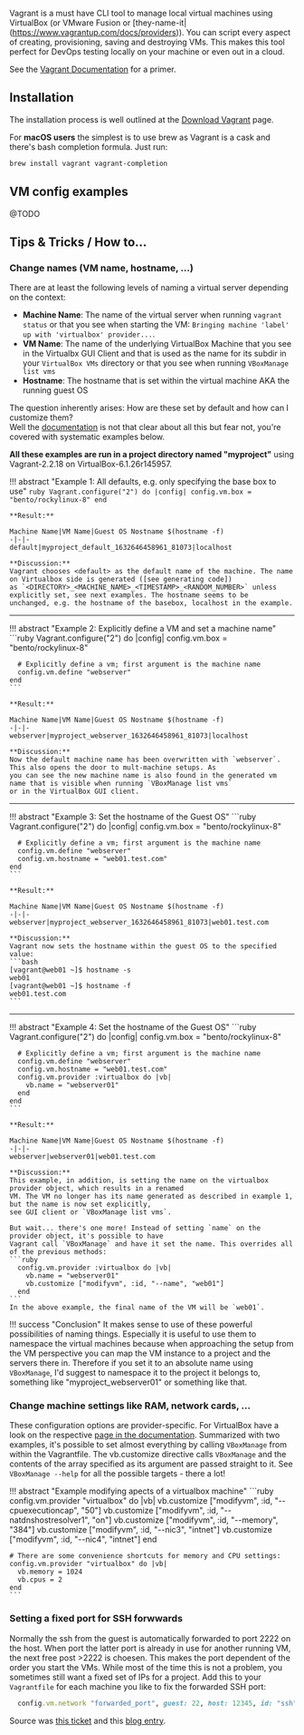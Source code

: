 Vagrant is a must have CLI tool to manage local virtual machines using VirtualBox (or VMware Fusion or [they-name-it|(https://www.vagrantup.com/docs/providers)). You can script every aspect of creating, provisioning, saving and destroying VMs. This makes this
tool perfect for DevOps testing locally on your machine or even out in a cloud.

See the [Vagrant Documentation](https://www.vagrantup.com/docs) for a primer.

## Installation

The installation process is well outlined at the [Download Vagrant](https://www.vagrantup.com/downloads) page.

For **macOS users** the simplest is to use brew as Vagrant is a cask and there's bash completion formula. Just run:
```bash
brew install vagrant vagrant-completion
```

## VM config examples

@TODO

## Tips & Tricks / How to...

### Change names (VM name, hostname, ...)

There are at least the following levels of naming a virtual server depending on the context:

* **Machine Name**: The name of the virtual server when running `vagrant status` or that you see when starting the VM: `Bringing machine
  'label' up with 'virtualbox' provider...`.
* **VM Name**: The name of the underlying VirtualBox Machine that you see in the Virtualbx GUI Client and that is used as the
  name for its subdir in your `VirtualBox VMs` directory or that you see when running `VBoxManage list vms`
* **Hostname**: The hostname that is set within the virtual machine AKA the running guest OS

The question inherently arises: How are these set by default and how can I customize them?  
Well the [documentation](https://www.vagrantup.com/docs/vagrantfile/machine_settings) is not that clear about all this but fear
not, you're covered with systematic examples below.

**All these examples are run in a project directory named "myproject"** using Vagrant-2.2.18 on VirtualBox-6.1.26r145957.

!!! abstract "Example 1: All defaults, e.g. only specifying the base box to use"
    ```ruby
    Vagrant.configure("2") do |config|
      config.vm.box = "bento/rockylinux-8"
    end
    ```

    **Result:**

    Machine Name|VM Name|Guest OS Nostname $(hostname -f)
    -|-|-
    default|myproject_default_1632646458961_81073|localhost

    **Discussion:**
    Vagrant chooses <default> as the default name of the machine. The name on Virtualbox side is generated ([see generating code])
    as `<DIRECTORY>_<MACHINE_NAME>_<TIMESTAMP>_<RANDOM_NUMBER>` unless explicitly set, see next examples. The hostname seems to be
    unchanged, e.g. the hostname of the basebox, localhost in the example.

[see generating code]: https://github.com/hashicorp/vagrant/blob/main/plugins/providers/virtualbox/action/set_name.rb#L23-L30

---

!!! abstract "Example 2: Explicitly define a VM and set a machine name"
    ```ruby
    Vagrant.configure("2") do |config|
      config.vm.box = "bento/rockylinux-8"

      # Explicitly define a vm; first argument is the machine name
      config.vm.define "webserver"
    end
    ```

    **Result:**

    Machine Name|VM Name|Guest OS Nostname $(hostname -f)
    -|-|-
    webserver|myproject_webserver_1632646458961_81073|localhost

    **Discussion:**
    Now the default machine name has been overwritten with `webserver`. This also opens the door to mult-machine setups. As
    you can see the new machine name is also found in the generated vm name that is visible when running `VBoxManage list vms`
    or in the VirtualBox GUI client.

---

!!! abstract "Example 3: Set the hostname of the Guest OS"
    ```ruby
    Vagrant.configure("2") do |config|
      config.vm.box = "bento/rockylinux-8"

      # Explicitly define a vm; first argument is the machine name
      config.vm.define "webserver"
      config.vm.hostname = "web01.test.com"
    end
    ```

    **Result:**

    Machine Name|VM Name|Guest OS Nostname $(hostname -f)
    -|-|-
    webserver|myproject_webserver_1632646458961_81073|web01.test.com

    **Discussion:**
    Vagrant now sets the hostname within the guest OS to the specified value:
    ```bash
    [vagrant@web01 ~]$ hostname -s
    web01
    [vagrant@web01 ~]$ hostname -f
    web01.test.com
    ```

---

!!! abstract "Example 4: Set the hostname of the Guest OS"
    ```ruby
    Vagrant.configure("2") do |config|
      config.vm.box = "bento/rockylinux-8"

      # Explicitly define a vm; first argument is the machine name
      config.vm.define "webserver"
      config.vm.hostname = "web01.test.com"
      config.vm.provider :virtualbox do |vb|
        vb.name = "webserver01"
      end
    end
    ```

    **Result:**

    Machine Name|VM Name|Guest OS Nostname $(hostname -f)
    -|-|-
    webserver|webserver01|web01.test.com

    **Discussion:**
    This example, in addition, is setting the name on the virtualbox provider object, which results in a renamed
    VM. The VM no longer has its name generated as described in example 1, but the name is now set explicitly,
    see GUI client or `VBoxManage list vms`.

    But wait... there's one more! Instead of setting `name` on the provider object, it's possible to have
    Vagrant call `VBoxManage` and have it set the name. This overrides all of the previous methods:
    ```ruby
      config.vm.provider :virtualbox do |vb|
        vb.name = "webserver01"
        vb.customize ["modifyvm", :id, "--name", "web01"]
      end
    ```
    In the above example, the final name of the VM will be `web01`.

!!! success "Conclusion"
    It makes sense to use of these powerful possibilities of naming things. Especially it is useful to use them to namespace
    the virtual machines because when approaching the setup from the VM perspective you can map the VM instance to a project and
    the servers there in. Therefore if you set it to an absolute name using `VBoxManage`, I'd suggest to namespace it to the
    project it belongs to, something like "myproject_webserver01" or something like that.

### Change machine settings like RAM, network cards, ...

These configuration options are provider-specific. For VirtualBox have a look on the respective [page in the documentation](https://www.vagrantup.com/docs/providers/virtualbox/configuration). Summarized with two examples, it's possible to set almost everything
by calling `VBoxManage` from within the Vagrantfile. The vb.customize directive calls `VBoxManage` and the contents of the array
specified as its argument are passed straight to it. See `VBoxManage --help` for all the possible targets - there a lot!

!!! abstract "Example modifying apects of a virtualbox machine"
    ```ruby
    config.vm.provider "virtualbox" do |vb|
      vb.customize ["modifyvm", :id, "--cpuexecutioncap", "50"]
      vb.customize ["modifyvm", :id, "--natdnshostresolver1", "on"]
      vb.customize ["modifyvm", :id, "--memory", "384"]
      vb.customize ["modifyvm", :id, "--nic3", "intnet"]
      vb.customize ["modifyvm", :id, "--nic4", "intnet"]
    end

    # There are some convenience shortcuts for memory and CPU settings:
    config.vm.provider "virtualbox" do |vb|
      vb.memory = 1024
      vb.cpus = 2
    end
    ```

### Setting a fixed port for SSH forwwards

Normally the ssh from the guest is automatically forwarded to port 2222 on the host. When port the latter port is already in
use for another running VM, the next free post >2222 is choesen. This makes the port dependent of the order you start the VMs.
While most of the time this is not a problem, you sometimes still want a fixed set of IPs for a project. Add this to your
`Vagrantfile` for each machine you like to fix the forwarded SSH port:

```ruby
  config.vm.network "forwarded_port", guest: 22, host: 12345, id: "ssh"
```

Source was [this ticket](https://realguess.net/2015/10/06/overriding-the-default-forwarded-ssh-port-in-vagrant/) and this
[blog entry](https://realguess.net/2015/10/06/overriding-the-default-forwarded-ssh-port-in-vagrant/).
